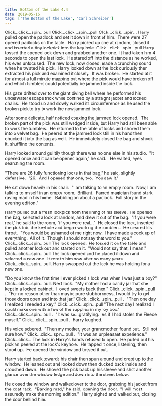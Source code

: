 ```yaml
---
title: Bottom of the Lake 4.4
date: 2019-05-16
tags: ['The Bottom of the Lake', 'Carl Schreiber']
---
```


Click...click...spin...pull Click...click...spin...pull Click...click...spin... Harry pulled open the padlock and set it down in front of him.  There were 27 opened padlocks on the table.  Harry picked up one at random, closed it and inserted a tiny lockpick into the key hole. Click...click...spin...pull Harry tossed the opened lock down and grabbed another one.  It had taken him 4 seconds to open the last lock.  He stared off into the distance as he worked, his eyes unfocused.  The new lock, now closed, made a crunching sound when he twisted his pick.  Harry looked down at the lock curiously then extracted his pick and examined it closely.  It was broken.  He started at it for almost a full minute mapping out where the pick would have broken off and which tumblers could potentially be jammed inside the lock.

His gaze drifted over to the giant diving bell where he performed his underwater escape trick while confined by a straight jacket and locked chains.  He stood up and slowly walked its circumference as he used the broken pick to try to work the now jammed lock.

After some delicate, half noticed coaxing the jammed lock opened.  The broken part of the pick was still wedged inside, but Harry had still been able to work the tumblers.  He returned to the table of locks and shoved them into a velvet bag.  He peered at the jammed lock still in his hand then chucked it into the bag as well.  He immediately closed the bag and shook it, shuffling the contents.

Harry looked around guiltily though there was no one else in his studio.  "It opened once and it can be opened again," he said.   He waited, eyes searching the room.

"There are 26 fully functioning locks in that bag," he said, slightly defensive.  "26.  And I opened that one, too.  You saw it."

He sat down heavily in his chair.  "I am talking to an empty room.  Now, I am talking to myself in an empty room.  Brilliant.  Famed magician found stark raving mad in his home.  Babbling on about a padlock.  Full story in the evening edition."

Harry pulled out a fresh lockpick from the lining of his sleeve.  He opened the bag, selected a lock at random, and drew it out of the bag.  "If you were real," he said to the room, "if you were real..."  He closed the lock, inserted the pick into the keyhole and began working the tumblers.  He cleared his throat.  "You would be ashamed of me right now.  I have made a cock up of everything.  All of it.  Though I should not say that word to you." Click...click...spin...pull The lock opened.  He tossed it on the table and pulled another lock out and started on it.  "Would not say that, I mean." Click...click...spin...pull The lock opened and he placed it down and selected a new one.  It rote to him now after so many years. Click...click...spin...pull. Harry swapped out the lock he was holding for a new one.

"Do you know the first time I ever picked a lock was when I was just a boy?" Click...click...spin...pull. Next lock.  "My mother had a candy jar that she kept in a locked cabinet.  I loved sweets back then." Click...click...spin...pull .  "For no reason other than maybe pure stubbornness, I would try to get those doors open and into that jar." Click...click...spin...pull .  "Then one day I realized I needed a key." Click...click...spin...pull "The next day I realized I could make one with a few of the supplies in my toy box." Click...click...spin...pull .  "It was so...gratifying.  As if I had stolen the Fleece myself." Click...click...spin...pull .  Harry laughed.

His voice sobered.  "Then my mother, your grandmother, found out.  Still not sure how." Click...click...spin...pull .  "It was an unpleasant experience." Click...click... The lock in Harry's hands refused to open.  He pulled out his pick an peered at the lock's keyhole.  He tapped it once, listening, then stood up.  He opened the window and tossed it out.

Harry started back towards his chair then spun around and crept up to the window.  He leaned out and looked down then ducked back inside and crouched down.  He shoved the pick back up his sleeve and shot another glance over the window ledge and down into the street below.

He closed the window and walked over to the door, grabbing his jacket from the coat rack.  "Barking mad," he said, opening the door.  "I will most assuredly make the morning edition."  Harry sighed and walked out, closing the door behind him.

